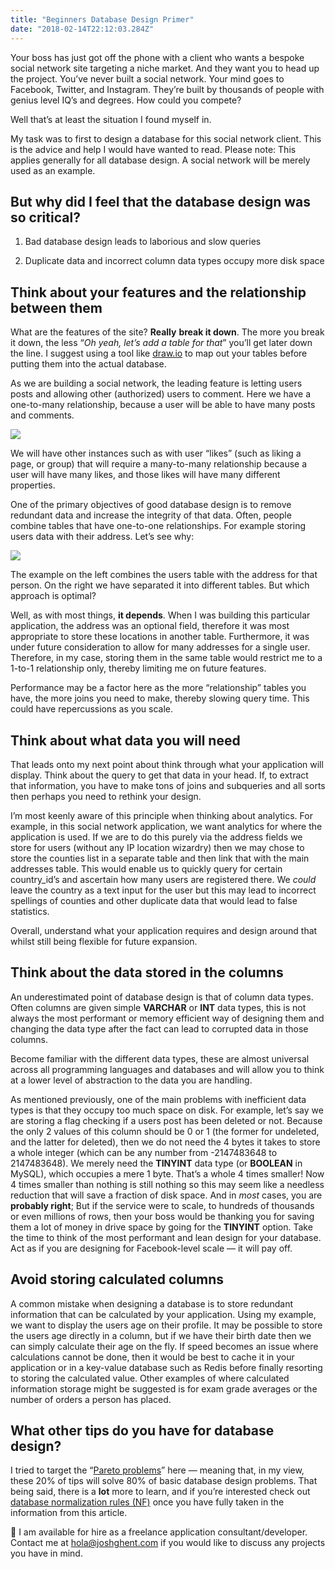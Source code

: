 ```yaml
---
title: "Beginners Database Design Primer"
date: "2018-02-14T22:12:03.284Z"
---
```


Your boss has just got off the phone with a client who wants a bespoke social network site targeting a niche market. And they want you to head up the project. You’ve never built a social network. Your mind goes to Facebook, Twitter, and Instagram. They’re built by thousands of people with genius level IQ’s and degrees. How could you compete?

Well that’s at least the situation I found myself in.

My task was to first to design a database for this social network client. This is the advice and help I would have wanted to read. Please note: This applies generally for all database design. A social network will be merely used as an example.

## But why did I feel that the database design was so critical?

1. Bad database design leads to laborious and slow queries

1. Duplicate data and incorrect column data types occupy more disk space

## Think about your features and the relationship between them

What are the features of the site? **Really** **break it down**. The more you break it down, the less “*Oh yeah, let’s add a table for that*” you’ll get later down the line. I suggest using a tool like [draw.io](https://www.draw.io/) to map out your tables before putting them into the actual database.

As we are building a social network, the leading feature is letting users posts and allowing other (authorized) users to comment. Here we have a one-to-many relationship, because a user will be able to have many posts and comments.

![](https://cdn-images-1.medium.com/max/2740/0*FyqSEsID4A_2jE_n.)

We will have other instances such as with user “likes” (such as liking a page, or group) that will require a many-to-many relationship because a user will have many likes, and those likes will have many different properties.

One of the primary objectives of good database design is to remove redundant data and increase the integrity of that data. Often, people combine tables that have one-to-one relationships. For example storing users data with their address. Let’s see why:

![](https://cdn-images-1.medium.com/max/2808/0*JVxQ1FSGDaEupI9Z.)

The example on the left combines the users table with the address for that person. On the right we have separated it into different tables. But which approach is optimal?

Well, as with most things, **it depends**. When I was building this particular application, the address was an optional field, therefore it was most appropriate to store these locations in another table. Furthermore, it was under future consideration to allow for many addresses for a single user. Therefore, in my case, storing them in the same table would restrict me to a 1-to-1 relationship only, thereby limiting me on future features.

Performance may be a factor here as the more “relationship” tables you have, the more joins you need to make, thereby slowing query time. This could have repercussions as you scale.

## Think about what data you will need

That leads onto my next point about think through what your application will display. Think about the query to get that data in your head. If, to extract that information, you have to make tons of joins and subqueries and all sorts then perhaps you need to rethink your design.

I’m most keenly aware of this principle when thinking about analytics. For example, in this social network application, we want analytics for where the application is used. If we are to do this purely via the address fields we store for users (without any IP location wizardry) then we may chose to store the counties list in a separate table and then link that with the main addresses table. This would enable us to quickly query for certain country_id’s and ascertain how many users are registered there. We *could* leave the country as a text input for the user but this may lead to incorrect spellings of counties and other duplicate data that would lead to false statistics.

Overall, understand what your application requires and design around that whilst still being flexible for future expansion.

## Think about the data stored in the columns

An underestimated point of database design is that of column data types. Often columns are given simple **VARCHAR** or **INT** data types, this is not always the most performant or memory efficient way of designing them and changing the data type after the fact can lead to corrupted data in those columns.

Become familiar with the different data types, these are almost universal across all programming languages and databases and will allow you to think at a lower level of abstraction to the data you are handling.

As mentioned previously, one of the main problems with inefficient data types is that they occupy too much space on disk. For example, let’s say we are storing a flag checking if a users post has been deleted or not. Because the only 2 values of this column should be 0 or 1 (the former for undeleted, and the latter for deleted), then we do not need the 4 bytes it takes to store a whole integer (which can be any number from -2147483648 to 2147483648). We merely need the **TINYINT** data type (or **BOOLEAN** in MySQL), which occupies a mere 1 byte. That’s a whole 4 times smaller! Now 4 times smaller than nothing is still nothing so this may seem like a needless reduction that will save a fraction of disk space. And in *most* cases, you are **probably right**; But if the service were to scale, to hundreds of thousands or even millions of rows, then your boss would be thanking you for saving them a lot of money in drive space by going for the **TINYINT** option. Take the time to think of the most performant and lean design for your database. Act as if you are designing for Facebook-level scale — it will pay off.

## Avoid storing calculated columns

A common mistake when designing a database is to store redundant information that can be calculated by your application. Using my example, we want to display the users age on their profile. It may be possible to store the users age directly in a column, but if we have their birth date then we can simply calculate their age on the fly. If speed becomes an issue where calculations cannot be done, then it would be best to cache it in your application or in a key-value database such as Redis before finally resorting to storing the calculated value. Other examples of where calculated information storage might be suggested is for exam grade averages or the number of orders a person has placed.

## What other tips do you have for database design?

I tried to target the “[Pareto problems](https://en.wikipedia.org/wiki/Pareto_principle)” here — meaning that, in my view, these 20% of tips will solve 80% of basic database design problems. That being said, there is a **lot** more to learn, and if you’re interested check out [database normalization rules (NF)](https://en.wikipedia.org/wiki/Database_normalization) once you have fully taken in the information from this article.

👋 I am available for hire as a freelance application consultant/developer. Contact me at [hola@joshghent.com](mailto:hola@joshghent.com) if you would like to discuss any projects you have in mind.
